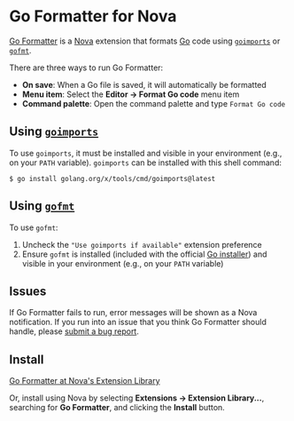 # Go Formatter for Nova

[Go Formatter](https://extensions.panic.com/extensions/me.brudvik/me.brudvik.nova-go-formatter/) is a [Nova](https://nova.app) extension that formats [Go](https://go.dev) code using [`goimports`](https://pkg.go.dev/golang.org/x/tools/cmd/goimports) or [`gofmt`](https://pkg.go.dev/cmd/gofmt).

There are three ways to run Go Formatter:

- **On save**: When a Go file is saved, it will automatically be formatted
- **Menu item**: Select the **Editor → Format Go code** menu item
- **Command palette**: Open the command palette and type `Format Go code`

## Using [`goimports`](https://pkg.go.dev/golang.org/x/tools/cmd/goimports)

To use `goimports`, it must be installed and visible in your environment (e.g., on your `PATH` variable). `goimports` can be installed with this shell command:

```
$ go install golang.org/x/tools/cmd/goimports@latest
```

## Using [`gofmt`](https://pkg.go.dev/cmd/gofmt)

To use `gofmt`:

1. Uncheck the `"Use goimports if available"` extension preference
2. Ensure `gofmt` is installed (included with the official [Go installer](https://go.dev/dl)) and visible in your environment (e.g., on your `PATH` variable)

## Issues

If Go Formatter fails to run, error messages will be shown as a Nova notification. If you run into an issue that you think Go Formatter should handle, please [submit a bug report](https://github.com/jbrudvik/nova-go-formatter/issues).

## Install

[Go Formatter at Nova's Extension Library](https://extensions.panic.com/extensions/me.brudvik/me.brudvik.nova-go-formatter/)

Or, install using Nova by selecting **Extensions → Extension Library...**, searching for **Go Formatter**, and clicking the **Install** button.
